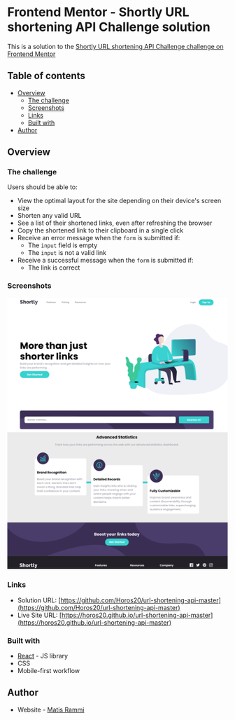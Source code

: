 # Frontend Mentor - Shortly URL shortening API Challenge solution

This is a solution to the [Shortly URL shortening API Challenge challenge on Frontend Mentor](https://www.frontendmentor.io/challenges/url-shortening-api-landing-page-2ce3ob-G)

## Table of contents

- [Overview](#overview)
  - [The challenge](#the-challenge)
  - [Screenshots](#screenshots)
  - [Links](#links)
  - [Built with](#built-with)
- [Author](#author)

## Overview

### The challenge

Users should be able to:

- View the optimal layout for the site depending on their device's screen size
- Shorten any valid URL
- See a list of their shortened links, even after refreshing the browser
- Copy the shortened link to their clipboard in a single click
- Receive an error message when the `form` is submitted if:
  - The `input` field is empty
  - The `input` is not a valid link
- Receive a successful message when the `form` is submitted if:
  - The link is correct

### Screenshots

![](./screenshot.png)
![](./screenshot2.png)

### Links

- Solution URL: [https://github.com/Horos20/url-shortening-api-master](https://github.com/Horos20/url-shortening-api-master)
- Live Site URL: [https://horos20.github.io/url-shortening-api-master](https://horos20.github.io/url-shortening-api-master)

### Built with

- [React](https://reactjs.org/) - JS library
- CSS
- Mobile-first workflow


## Author

- Website - [Matis Rammi](https://matisrammi.com/)
